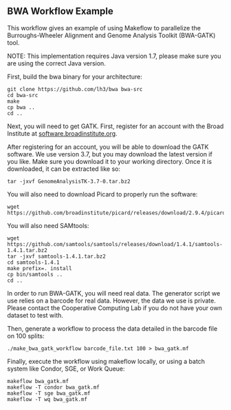 BWA Workflow Example
--------------------

This workflow gives an example of using Makeflow to parallelize
the Burroughs-Wheeler Alignment and Genome Analysis Toolkit (BWA-GATK) tool.

NOTE: This implementation requires Java version 1.7, please make sure you are using the correct Java version.

First, build the bwa binary for your architecture:

```
git clone https://github.com/lh3/bwa bwa-src
cd bwa-src
make
cp bwa ..
cd ..
```

Next, you will need to get GATK.
First, register for an account with the Broad Institute at <a href="https://software.broadinstitute.org/gatk/download/">software.broadinstitute.org</a>.

After registering for an account, you will be able to download the GATK software. 
We use version 3.7, but you may download the latest version if you like. 
Make sure you download it to your working directory. 
Once it is downloaded, it can be extracted like so:

```
tar -jxvf GenomeAnalysisTK-3.7-0.tar.bz2
```

You will also need to download Picard to properly run the software:

```
wget https://github.com/broadinstitute/picard/releases/download/2.9.4/picard.jar
```

You will also need SAMtools:
```
wget https://github.com/samtools/samtools/releases/download/1.4.1/samtools-1.4.1.tar.bz2
tar -jxvf samtools-1.4.1.tar.bz2
cd samtools-1.4.1
make prefix=. install
cp bin/samtools ..
cd ..
```

In order to run BWA-GATK, you will need real data.
The generator script we use relies on a barcode for real data.
However, the data we use is private.
Please contact the Cooperative Computing Lab if you do not have
your own dataset to test with.

Then, generate a workflow to process the data detailed in the barcode file on 100 splits:

```
./make_bwa_gatk_workflow barcode_file.txt 100 > bwa_gatk.mf
```

Finally, execute the workflow using makeflow locally,
or using a batch system like Condor, SGE, or Work Queue:

```
makeflow bwa_gatk.mf
makeflow -T condor bwa_gatk.mf
makeflow -T sge bwa_gatk.mf
makeflow -T wq bwa_gatk.mf
```
